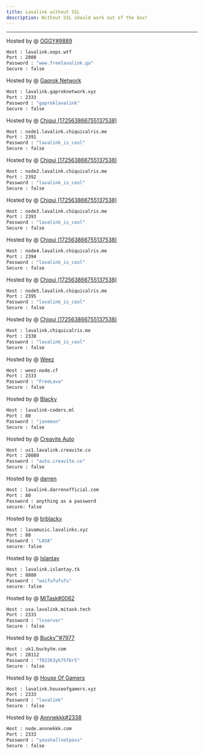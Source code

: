 ```yaml
---
title: Lavalink without SSL
description: Without SSL should work out of the box!
---
```


---
Hosted by @ [OGGY#9889](https://u.oggy.ga/fll)
```bash
Host : lavalink.oops.wtf
Port : 2000
Password : "www.freelavalink.ga"
Secure : false
```

Hosted by @ [Gaprok Network](https://dsc.gg/bagusnfriends)
```bash
Host : lavalink.gaproknetwork.xyz
Port : 2333
Password : "gaproklavalink"
Secure : false
```
Hosted by @ [Chiqui (172563866755137538)](https://ko-fi.com/chiquidev)
```bash
Host : node1.lavalink.chiquicalris.me
Port : 2391
Password : "lavalink_is_cool"
Secure : false
```
Hosted by @ [Chiqui (172563866755137538)](https://ko-fi.com/chiquidev)
```bash
Host : node2.lavalink.chiquicalris.me
Port : 2392
Password : "lavalink_is_cool"
Secure : false
```
Hosted by @ [Chiqui (172563866755137538)](https://ko-fi.com/chiquidev)
```bash
Host : node3.lavalink.chiquicalris.me
Port : 2393
Password : "lavalink_is_cool"
Secure : false
```
Hosted by @ [Chiqui (172563866755137538)](https://ko-fi.com/chiquidev)
```bash
Host : node4.lavalink.chiquicalris.me
Port : 2394
Password : "lavalink_is_cool"
Secure : false
```
Hosted by @ [Chiqui (172563866755137538)](https://ko-fi.com/chiquidev)
```bash
Host : node5.lavalink.chiquicalris.me
Port : 2395
Password : "lavalink_is_cool"
Secure : false
```
Hosted by @ [Chiqui (172563866755137538)](https://ko-fi.com/chiquidev)
```bash
Host : lavalink.chiquicalris.me
Port : 2330
Password : "lavalink_is_cool"
Secure : false
```

Hosted by @ [Weez](https://github.com/Weez-Dev)
```bash
Host : weez-node.cf
Port : 2333
Password : "FreeLava"
Secure : false
```

Hosted by @ [Blacky](https://github.com/brblacky)
```bash
Host : lavalink-coders.ml
Port : 80
Password : "janemon"
Secure : false
```

Hosted by @ [Creavite Auto](https://auto.creavite.co/?utm_source=lavalinklist&utm_medium=display&utm_campaign=lavalinklist)
```bash
Host : us1.lavalink.creavite.co
Port : 20080
Password : "auto.creavite.co"
Secure : false
```

Hosted by @ [darren](https://paypal.me/darrenofficial)
```bash
Host : lavalink.darrenofficial.com
Port : 80
Password : anything as a password
secure: false
```

Hosted by @ [brblacky](https://github.com/brblacky/lavamusic)
```bash
Host : lavamusic.lavalinks.xyz
Port : 80
Password : "LAVA"
secure: false
```

Hosted by @ [Islantay](https://github.com/Dep0s1t)
```bash
Host : lavalink.islantay.tk
Port : 8880
Password : "waifufufufu"
secure: false
```

Hosted by @ [MiTask#0062](https://github.com/MrMasrozYTLIVE)
```bash
Host : usa.lavalink.mitask.tech
Port : 2333
Password : "lvserver"
Secure : false
```

Hosted by @ [Bucky™#7977](https://github.com/BuckyTM)
```bash
Host : uk1.buckytm.com
Port : 28112
Password : "f82263yh75f6r5"
Secure : false
```

Hosted by @ [House Of Gamers](https://www.houseofgamers.xyz)
```bash
Host : lavalink.houseofgamers.xyz
Port : 2333
Password : "lavalink"
Secure : false
```

Hosted by @ [Annnekkk#2338](https://github.com/Annnekkk)
```bash
Host : node.annnekkk.com
Port : 2333
Password : "youshallnotpass"
Secure : false
```
